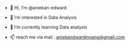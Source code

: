 - 👋 Hi, I’m @aniekan-edward
- 👀 I’m interested in Data Analysis
- 🌱 I’m currently learning Data analysis
  
- 📫 reach me via mail : aniekandwardinyang@gmail.com

<!---
aniekan-edward/aniekan-edward is a ✨ special ✨ repository because its `README.md` (this file) appears on your GitHub profile.
You can click the Preview link to take a look at your changes.
--->
